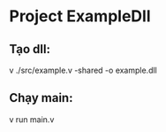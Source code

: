 # Project ExampleDll

## Tạo dll:

v ./src/example.v -shared -o example.dll

## Chạy main:

v run main.v